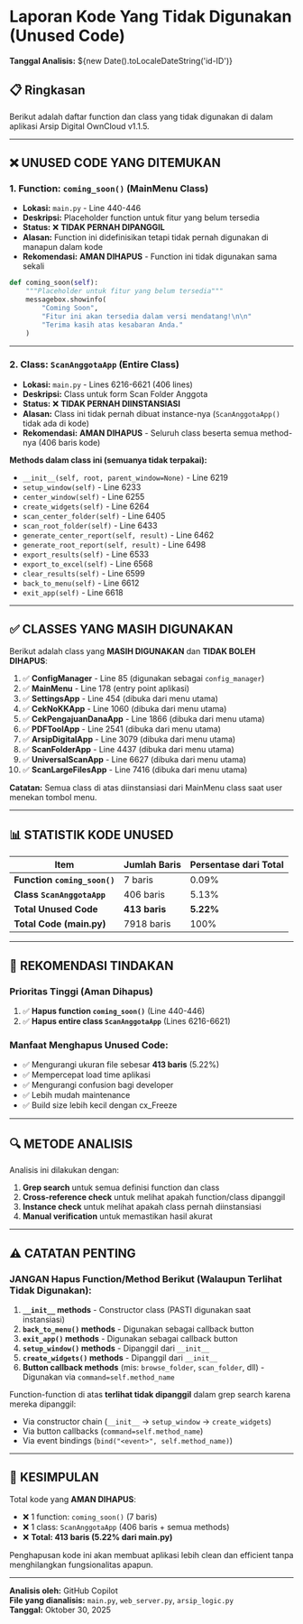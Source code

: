 # Laporan Kode Yang Tidak Digunakan (Unused Code)

**Tanggal Analisis:** ${new Date().toLocaleDateString('id-ID')}

## 📋 Ringkasan

Berikut adalah daftar function dan class yang tidak digunakan di dalam aplikasi Arsip Digital OwnCloud v1.1.5.

---

## ❌ UNUSED CODE YANG DITEMUKAN

### 1. **Function: `coming_soon()`** (MainMenu Class)

- **Lokasi:** `main.py` - Line 440-446
- **Deskripsi:** Placeholder function untuk fitur yang belum tersedia
- **Status:** ❌ **TIDAK PERNAH DIPANGGIL**
- **Alasan:** Function ini didefinisikan tetapi tidak pernah digunakan di manapun dalam kode
- **Rekomendasi:** **AMAN DIHAPUS** - Function ini tidak digunakan sama sekali

```python
def coming_soon(self):
    """Placeholder untuk fitur yang belum tersedia"""
    messagebox.showinfo(
        "Coming Soon",
        "Fitur ini akan tersedia dalam versi mendatang!\n\n"
        "Terima kasih atas kesabaran Anda."
    )
```

---

### 2. **Class: `ScanAnggotaApp`** (Entire Class)

- **Lokasi:** `main.py` - Lines 6216-6621 (406 lines)
- **Deskripsi:** Class untuk form Scan Folder Anggota
- **Status:** ❌ **TIDAK PERNAH DIINSTANSIASI**
- **Alasan:** Class ini tidak pernah dibuat instance-nya (`ScanAnggotaApp()` tidak ada di kode)
- **Rekomendasi:** **AMAN DIHAPUS** - Seluruh class beserta semua method-nya (406 baris kode)

**Methods dalam class ini (semuanya tidak terpakai):**

- `__init__(self, root, parent_window=None)` - Line 6219
- `setup_window(self)` - Line 6233
- `center_window(self)` - Line 6255
- `create_widgets(self)` - Line 6264
- `scan_center_folder(self)` - Line 6405
- `scan_root_folder(self)` - Line 6433
- `generate_center_report(self, result)` - Line 6462
- `generate_root_report(self, result)` - Line 6498
- `export_results(self)` - Line 6533
- `export_to_excel(self)` - Line 6568
- `clear_results(self)` - Line 6599
- `back_to_menu(self)` - Line 6612
- `exit_app(self)` - Line 6618

---

## ✅ CLASSES YANG MASIH DIGUNAKAN

Berikut adalah class yang **MASIH DIGUNAKAN** dan **TIDAK BOLEH DIHAPUS**:

1. ✅ **ConfigManager** - Line 85 (digunakan sebagai `config_manager`)
2. ✅ **MainMenu** - Line 178 (entry point aplikasi)
3. ✅ **SettingsApp** - Line 454 (dibuka dari menu utama)
4. ✅ **CekNoKKApp** - Line 1060 (dibuka dari menu utama)
5. ✅ **CekPengajuanDanaApp** - Line 1866 (dibuka dari menu utama)
6. ✅ **PDFToolApp** - Line 2541 (dibuka dari menu utama)
7. ✅ **ArsipDigitalApp** - Line 3079 (dibuka dari menu utama)
8. ✅ **ScanFolderApp** - Line 4437 (dibuka dari menu utama)
9. ✅ **UniversalScanApp** - Line 6627 (dibuka dari menu utama)
10. ✅ **ScanLargeFilesApp** - Line 7416 (dibuka dari menu utama)

**Catatan:** Semua class di atas diinstansiasi dari MainMenu class saat user menekan tombol menu.

---

## 📊 STATISTIK KODE UNUSED

| Item                         | Jumlah Baris  | Persentase dari Total |
| ---------------------------- | ------------- | --------------------- |
| **Function `coming_soon()`** | 7 baris       | 0.09%                 |
| **Class `ScanAnggotaApp`**   | 406 baris     | 5.13%                 |
| **Total Unused Code**        | **413 baris** | **5.22%**             |
| **Total Code (main.py)**     | 7918 baris    | 100%                  |

---

## 🔧 REKOMENDASI TINDAKAN

### Prioritas Tinggi (Aman Dihapus)

1. ✅ **Hapus function `coming_soon()`** (Line 440-446)
2. ✅ **Hapus entire class `ScanAnggotaApp`** (Lines 6216-6621)

### Manfaat Menghapus Unused Code:

- ✅ Mengurangi ukuran file sebesar **413 baris** (5.22%)
- ✅ Mempercepat load time aplikasi
- ✅ Mengurangi confusion bagi developer
- ✅ Lebih mudah maintenance
- ✅ Build size lebih kecil dengan cx_Freeze

---

## 🔍 METODE ANALISIS

Analisis ini dilakukan dengan:

1. **Grep search** untuk semua definisi function dan class
2. **Cross-reference check** untuk melihat apakah function/class dipanggil
3. **Instance check** untuk melihat apakah class pernah diinstansiasi
4. **Manual verification** untuk memastikan hasil akurat

---

## ⚠️ CATATAN PENTING

### JANGAN Hapus Function/Method Berikut (Walaupun Terlihat Tidak Digunakan):

1. **`__init__` methods** - Constructor class (PASTI digunakan saat instansiasi)
2. **`back_to_menu()` methods** - Digunakan sebagai callback button
3. **`exit_app()` methods** - Digunakan sebagai callback button
4. **`setup_window()` methods** - Dipanggil dari `__init__`
5. **`create_widgets()` methods** - Dipanggil dari `__init__`
6. **Button callback methods** (mis: `browse_folder`, `scan_folder`, dll) - Digunakan via `command=self.method_name`

Function-function di atas **terlihat tidak dipanggil** dalam grep search karena mereka dipanggil:

- Via constructor chain (`__init__` → `setup_window` → `create_widgets`)
- Via button callbacks (`command=self.method_name`)
- Via event bindings (`bind("<event>", self.method_name)`)

---

## 📝 KESIMPULAN

Total kode yang **AMAN DIHAPUS**:

- ❌ 1 function: `coming_soon()` (7 baris)
- ❌ 1 class: `ScanAnggotaApp` (406 baris + semua methods)
- ❌ **Total: 413 baris (5.22% dari main.py)**

Penghapusan kode ini akan membuat aplikasi lebih clean dan efficient tanpa menghilangkan fungsionalitas apapun.

---

**Analisis oleh:** GitHub Copilot  
**File yang dianalisis:** `main.py`, `web_server.py`, `arsip_logic.py`  
**Tanggal:** Oktober 30, 2025

